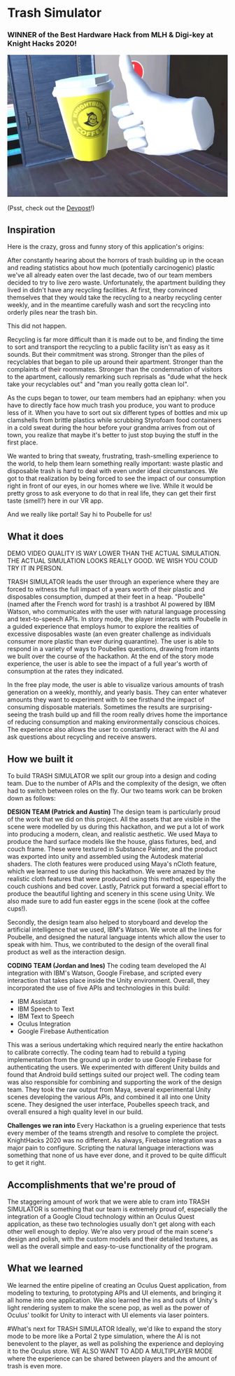 # Trash Simulator
### **WINNER** of the Best Hardware Hack from MLH & Digi-key at Knight Hacks 2020!

[![Demo video](https://github.com/jordansmithsgames/jordansmithsgames/blob/main/readmes/trashsimulator/thumbsup.png)](https://www.youtube.com/embed/vJtxs6iU228)

(Psst, check out the [Devpost](https://devpost.com/software/trash-simulator)!)

## Inspiration
Here is the crazy, gross and funny story of this application's origins:

After constantly hearing about the horrors of trash building up in the ocean and reading statistics about how much (potentially carcinogenic) plastic we've all already eaten over the last decade, two of our team members decided to try to live zero waste. Unfortunately, the apartment building they lived in didn't have any recycling facilities. At first, they convinced themselves that they would take the recycling to a nearby recycling center weekly, and in the meantime carefully wash and sort the recycling into orderly piles near the trash bin.

This did not happen.

Recycling is far more difficult than it is made out to be, and finding the time to sort and transport the recycling to a public facility isn't as easy as it sounds. But their commitment was strong. Stronger than the piles of recyclables that began to pile up around their apartment. Stronger than the complaints of their roommates. Stronger than the condemnation of visitors to the apartment, callously remarking such reprisals as "dude what the heck take your recyclables out" and "man you really gotta clean lol".

As the cups began to tower, our team members had an epiphany: when you have to directly face how much trash you produce, you want to produce less of it. When you have to sort out six different types of bottles and mix up clamshells from brittle plastics while scrubbing Styrofoam food containers in a cold sweat during the hour before your grandma arrives from out of town, you realize that maybe it's better to just stop buying the stuff in the first place.

We wanted to bring that sweaty, frustrating, trash-smelling experience to the world, to help them learn something really important: waste plastic and disposable trash is hard to deal with even under ideal circumstances. We got to that realization by being forced to see the impact of our consumption right in front of our eyes, in our homes where we live. While it would be pretty gross to ask everyone to do that in real life, they can get their first taste (smell?) here in our VR app.

And we really like portal! Say hi to Poubelle for us!

## What it does
DEMO VIDEO QUALITY IS WAY LOWER THAN THE ACTUAL SIMULATION. THE ACTUAL SIMULATION LOOKS REALLY GOOD. WE WISH YOU COUD TRY IT IN PERSON.

TRASH SIMULATOR leads the user through an experience where they are forced to witness the full impact of a years worth of their plastic and disposables consumption, dumped at their feet in a heap. "Poubelle" (named after the French word for trash) is a trashbot AI powered by IBM Watson, who communicates with the user with natural language processing and text-to-speech APIs. In story mode, the player interacts with Poubelle in a guided experience that employs humor to explore the realities of excessive disposables waste (an even greater challenge as individuals consumer more plastic than ever during quarantine). The user is able to respond in a variety of ways to Poubelles questions, drawing from intants we built over the course of the hackathon. At the end of the story mode experience, the user is able to see the impact of a full year's worth of consumption at the rates they indicated.

In the free play mode, the user is able to visualize various amounts of trash generation on a weekly, monthly, and yearly basis. They can enter whatever amounts they want to experiment with to see firsthand the impact of consuming disposable materials. Sometimes the results are surprising- seeing the trash build up and fill the room really drives home the importance of reducing consumption and making environmentally conscious choices. The experience also allows the user to constantly interact with the AI and ask questions about recycling and receive answers.

## How we built it
To build TRASH SIMULATOR we split our group into a design and coding team. Due to the number of APIs and the complexity of the design, we often had to switch between roles on the fly. Our two teams work can be broken down as follows:

**DESIGN TEAM (Patrick and Austin)** The design team is particularly proud of the work that we did on this project. All the assets that are visible in the scene were modelled by us during this hackathon, and we put a lot of work into producing a modern, clean, and realistic aesthetic. We used Maya to produce the hard surface models like the house, glass fixtures, bed, and couch frame. These were textured in Substance Painter, and the product was exported into unity and assembled using the Autodesk material shaders. The cloth features were produced using Maya's nCloth feature, which we learned to use during this hackathon. We were amazed by the realistic cloth features that were produced using this method, especially the couch cushions and bed cover. Lastly, Patrick put forward a special effort to produce the beautiful lighting and scenery in this scene using Unity. We also made sure to add fun easter eggs in the scene (look at the coffee cups!).

Secondly, the design team also helped to storyboard and develop the artificial intelligence that we used, IBM's Watson. We wrote all the lines for Poubelle, and designed the natural language intents which allow the user to speak with him. Thus, we contributed to the design of the overall final product as well as the interaction design.

**CODING TEAM (Jordan and Ines)** The coding team developed the AI integration with IBM's Watson, Google Firebase, and scripted every interaction that takes place inside the Unity environment. Overall, they incorporated the use of five APIs and technologies in this build:
- IBM Assistant
- IBM Speech to Text
- IBM Text to Speech
- Oculus Integration
- Google Firebase Authentication

This was a serious undertaking which required nearly the entire hackathon to calibrate correctly. The coding team had to rebuild a typing implementation from the ground up in order to use Google Firebase for authenticating the users. We experimented with different Unity builds and found that Android build settings suited our project well. The coding team was also responsible for combining and supporting the work of the design team. They took the raw output from Maya, several experimental Unity scenes developing the various APIs, and combined it all into one Unity scene. They designed the user interface, Poubelles speech track, and overall ensured a high quality level in our build.

**Challenges we ran into**
Every Hackathon is a grueling experience that tests every member of the teams strength and resolve to complete the project. KnightHacks 2020 was no different. As always, Firebase integration was a major pain to configure. Scripting the natural language interactions was something that none of us have ever done, and it proved to be quite difficult to get it right.

## Accomplishments that we're proud of
The staggering amount of work that we were able to cram into TRASH SIMULATOR is something that our team is extremely proud of, especially the integration of a Google Cloud technology within an Oculus Quest application, as these two technologies usually don't get along with each other well enough to deploy. We're also very proud of the main scene's design and polish, with the custom models and their detailed textures, as well as the overall simple and easy-to-use functionality of the program.

## What we learned
We learned the entire pipeline of creating an Oculus Quest application, from modeling to texturing, to prototyping APIs and UI elements, and bringing it all home into one application. We also learned the ins and outs of Unity's light rendering system to make the scene pop, as well as the power of Oculus' toolkit for Unity to interact with UI elements via laser pointers.

#What's next for TRASH SIMULATOR
Ideally, we'd like to expand the story mode to be more like a Portal 2 type simulation, where the AI is not benevolent to the player, as well as polishing the experience and deploying it to the Oculus store. WE ALSO WANT TO ADD A MULTIPLAYER MODE where the experience can be shared between players and the amount of trash is even more.
